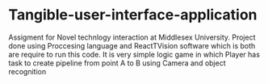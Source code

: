 # Tangible-user-interface-application
Assigment for Novel technlogy interaction at Middlesex University. Project done using Proccesing language and ReactTVision software which is both are require to run this code. It is very simple logic game in which Player has task to create pipeline from point A to B using Camera and object recognition
